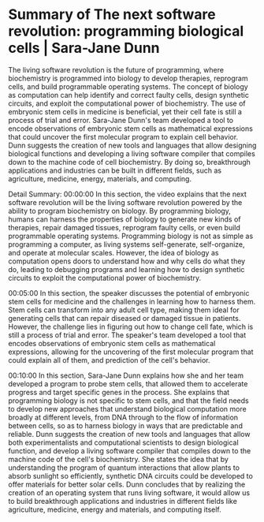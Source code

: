 # Summary of The next software revolution: programming biological cells | Sara-Jane Dunn

The living software revolution is the future of programming, where biochemistry is programmed into biology to develop therapies, reprogram cells, and build programmable operating systems. The concept of biology as computation can help identify and correct faulty cells, design synthetic circuits, and exploit the computational power of biochemistry. The use of embryonic stem cells in medicine is beneficial, yet their cell fate is still a process of trial and error. Sara-Jane Dunn's team developed a tool to encode observations of embryonic stem cells as mathematical expressions that could uncover the first molecular program to explain cell behavior. Dunn suggests the creation of new tools and languages that allow designing biological functions and developing a living software compiler that compiles down to the machine code of cell biochemistry. By doing so, breakthrough applications and industries can be built in different fields, such as agriculture, medicine, energy, materials, and computing.

Detail Summary: 
00:00:00
In this section, the video explains that the next software revolution will be the living software revolution powered by the ability to program biochemistry on biology. By programming biology, humans can harness the properties of biology to generate new kinds of therapies, repair damaged tissues, reprogram faulty cells, or even build programmable operating systems. Programming biology is not as simple as programming a computer, as living systems self-generate, self-organize, and operate at molecular scales. However, the idea of biology as computation opens doors to understand how and why cells do what they do, leading to debugging programs and learning how to design synthetic circuits to exploit the computational power of biochemistry.

00:05:00
In this section, the speaker discusses the potential of embryonic stem cells for medicine and the challenges in learning how to harness them. Stem cells can transform into any adult cell type, making them ideal for generating cells that can repair diseased or damaged tissue in patients. However, the challenge lies in figuring out how to change cell fate, which is still a process of trial and error. The speaker's team developed a tool that encodes observations of embryonic stem cells as mathematical expressions, allowing for the uncovering of the first molecular program that could explain all of them, and prediction of the cell's behavior.

00:10:00
In this section, Sara-Jane Dunn explains how she and her team developed a program to probe stem cells, that allowed them to accelerate progress and target specific genes in the process. She explains that programming biology is not specific to stem cells, and that the field needs to develop new approaches that understand biological computation more broadly at different levels, from DNA through to the flow of information between cells, so as to harness biology in ways that are predictable and reliable. Dunn suggests the creation of new tools and languages that allow both experimentalists and computational scientists to design biological function, and develop a living software compiler that compiles down to the machine code of the cell's biochemistry. She states the idea that by understanding the program of quantum interactions that allow plants to absorb sunlight so efficiently, synthetic DNA circuits could be developed to offer materials for better solar cells. Dunn concludes that by realizing the creation of an operating system that runs living software, it would allow us to build breakthrough applications and industries in different fields like agriculture, medicine, energy and materials, and computing itself.

